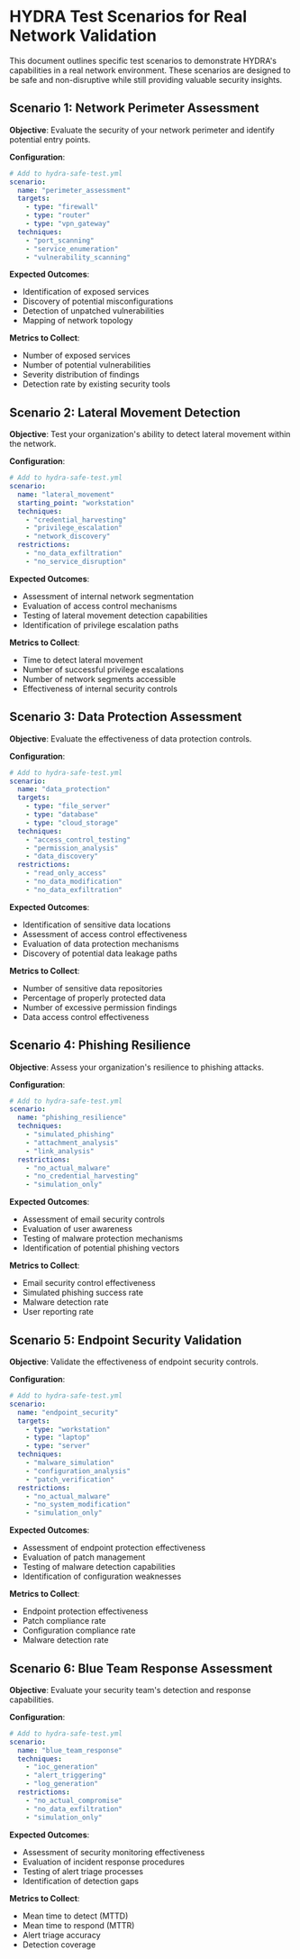 # HYDRA Test Scenarios for Real Network Validation

This document outlines specific test scenarios to demonstrate HYDRA's capabilities in a real network environment. These scenarios are designed to be safe and non-disruptive while still providing valuable security insights.

## Scenario 1: Network Perimeter Assessment

**Objective**: Evaluate the security of your network perimeter and identify potential entry points.

**Configuration**:
```yaml
# Add to hydra-safe-test.yml
scenario:
  name: "perimeter_assessment"
  targets:
    - type: "firewall"
    - type: "router"
    - type: "vpn_gateway"
  techniques:
    - "port_scanning"
    - "service_enumeration"
    - "vulnerability_scanning"
```

**Expected Outcomes**:
- Identification of exposed services
- Discovery of potential misconfigurations
- Detection of unpatched vulnerabilities
- Mapping of network topology

**Metrics to Collect**:
- Number of exposed services
- Number of potential vulnerabilities
- Severity distribution of findings
- Detection rate by existing security tools

## Scenario 2: Lateral Movement Detection

**Objective**: Test your organization's ability to detect lateral movement within the network.

**Configuration**:
```yaml
# Add to hydra-safe-test.yml
scenario:
  name: "lateral_movement"
  starting_point: "workstation"
  techniques:
    - "credential_harvesting"
    - "privilege_escalation"
    - "network_discovery"
  restrictions:
    - "no_data_exfiltration"
    - "no_service_disruption"
```

**Expected Outcomes**:
- Assessment of internal network segmentation
- Evaluation of access control mechanisms
- Testing of lateral movement detection capabilities
- Identification of privilege escalation paths

**Metrics to Collect**:
- Time to detect lateral movement
- Number of successful privilege escalations
- Number of network segments accessible
- Effectiveness of internal security controls

## Scenario 3: Data Protection Assessment

**Objective**: Evaluate the effectiveness of data protection controls.

**Configuration**:
```yaml
# Add to hydra-safe-test.yml
scenario:
  name: "data_protection"
  targets:
    - type: "file_server"
    - type: "database"
    - type: "cloud_storage"
  techniques:
    - "access_control_testing"
    - "permission_analysis"
    - "data_discovery"
  restrictions:
    - "read_only_access"
    - "no_data_modification"
    - "no_data_exfiltration"
```

**Expected Outcomes**:
- Identification of sensitive data locations
- Assessment of access control effectiveness
- Evaluation of data protection mechanisms
- Discovery of potential data leakage paths

**Metrics to Collect**:
- Number of sensitive data repositories
- Percentage of properly protected data
- Number of excessive permission findings
- Data access control effectiveness

## Scenario 4: Phishing Resilience

**Objective**: Assess your organization's resilience to phishing attacks.

**Configuration**:
```yaml
# Add to hydra-safe-test.yml
scenario:
  name: "phishing_resilience"
  techniques:
    - "simulated_phishing"
    - "attachment_analysis"
    - "link_analysis"
  restrictions:
    - "no_actual_malware"
    - "no_credential_harvesting"
    - "simulation_only"
```

**Expected Outcomes**:
- Assessment of email security controls
- Evaluation of user awareness
- Testing of malware protection mechanisms
- Identification of potential phishing vectors

**Metrics to Collect**:
- Email security control effectiveness
- Simulated phishing success rate
- Malware detection rate
- User reporting rate

## Scenario 5: Endpoint Security Validation

**Objective**: Validate the effectiveness of endpoint security controls.

**Configuration**:
```yaml
# Add to hydra-safe-test.yml
scenario:
  name: "endpoint_security"
  targets:
    - type: "workstation"
    - type: "laptop"
    - type: "server"
  techniques:
    - "malware_simulation"
    - "configuration_analysis"
    - "patch_verification"
  restrictions:
    - "no_actual_malware"
    - "no_system_modification"
    - "simulation_only"
```

**Expected Outcomes**:
- Assessment of endpoint protection effectiveness
- Evaluation of patch management
- Testing of malware detection capabilities
- Identification of configuration weaknesses

**Metrics to Collect**:
- Endpoint protection effectiveness
- Patch compliance rate
- Configuration compliance rate
- Malware detection rate

## Scenario 6: Blue Team Response Assessment

**Objective**: Evaluate your security team's detection and response capabilities.

**Configuration**:
```yaml
# Add to hydra-safe-test.yml
scenario:
  name: "blue_team_response"
  techniques:
    - "ioc_generation"
    - "alert_triggering"
    - "log_generation"
  restrictions:
    - "no_actual_compromise"
    - "no_data_exfiltration"
    - "simulation_only"
```

**Expected Outcomes**:
- Assessment of security monitoring effectiveness
- Evaluation of incident response procedures
- Testing of alert triage processes
- Identification of detection gaps

**Metrics to Collect**:
- Mean time to detect (MTTD)
- Mean time to respond (MTTR)
- Alert triage accuracy
- Detection coverage
